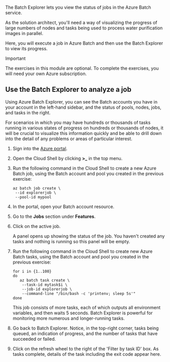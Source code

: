 The Batch Explorer lets you view the status of jobs in the Azure Batch service.

As the solution architect, you'll need a way of visualizing the progress of large numbers of nodes and tasks being used to process water purification images in parallel.

Here, you will execute a job in Azure Batch and then use the Batch Explorer to view its progress.

>[!IMPORTANT]
>The exercises in this module are optional. To complete the exercises, you will need your own Azure subscription.

## Use the Batch Explorer to analyze a job

Using Azure Batch Explorer, you can see the Batch accounts you have in your account in the left-hand sidebar, and the status of pools, nodes, jobs, and tasks in the right.

For scenarios in which you may have hundreds or thousands of tasks running in various states of progress on hundreds or thousands of nodes, it will be crucial to visualize this information quickly and be able to drill down into the detail of any problems or areas of particular interest.

1. Sign into the [Azure portal](https://portal.azure.com/).

1. Open the Cloud Shell by clicking **>_** in the top menu.

1. Run the following command in the Cloud Shell to create a new Azure Batch job, using the Batch account and pool you created in the previous exercise:

    ```azurecli
    az batch job create \
     --id explorerjob \
     --pool-id mypool
    ```

1. In the portal, open your Batch account resource.

1. Go to the **Jobs** section under **Features**.

1. Click on the active job.

    A panel opens up showing the status of the job. You haven't created any tasks and nothing is running so this panel will be empty.

1. Run the following command in the Cloud Shell to create new Azure Batch tasks, using the Batch account and pool you created in the previous exercise:

    ```azurecli
    for i in {1..100}
    do
       az batch task create \
        --task-id mytask$i \
        --job-id explorerjob \
        --command-line "/bin/bash -c 'printenv; sleep 5s'"
    done
    ```

    This job consists of more tasks, each of which outputs all environment variables, and then waits 5 seconds. Batch Explorer is  powerful for monitoring more numerous and longer-running tasks.

1. Go back to Batch Explorer. Notice, in the top-right corner, tasks being queued, an indication of progress, and the number of tasks that have succeeded or failed.

1. Click on the refresh wheel to the right of the 'Filter by task ID' box. As tasks complete, details of the task including the exit code appear here.